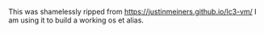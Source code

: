 This was shamelessly ripped from https://justinmeiners.github.io/lc3-vm/
I am using it to build a working os et alias.